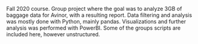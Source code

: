 Fall 2020 course. Group project where the goal was to analyze 3GB of baggage data for Avinor, with a resulting report. Data filtering and analysis was mostly done with Python, mainly pandas. Visualizations and further analysis was performed with PowerBI. Some of the groups scripts are included here, however unstructured.
